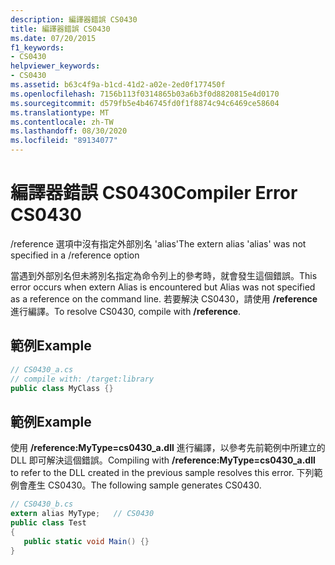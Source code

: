 ```yaml
---
description: 編譯器錯誤 CS0430
title: 編譯器錯誤 CS0430
ms.date: 07/20/2015
f1_keywords:
- CS0430
helpviewer_keywords:
- CS0430
ms.assetid: b63c4f9a-b1cd-41d2-a02e-2ed0f177450f
ms.openlocfilehash: 7156b113f0314865b03a6b3f0d8820815e4d0170
ms.sourcegitcommit: d579fb5e4b46745fd0f1f8874c94c6469ce58604
ms.translationtype: MT
ms.contentlocale: zh-TW
ms.lasthandoff: 08/30/2020
ms.locfileid: "89134077"
---
```

# <a name="compiler-error-cs0430"></a><span data-ttu-id="a7d60-103">編譯器錯誤 CS0430</span><span class="sxs-lookup"><span data-stu-id="a7d60-103">Compiler Error CS0430</span></span>
<span data-ttu-id="a7d60-104">/reference 選項中沒有指定外部別名 'alias'</span><span class="sxs-lookup"><span data-stu-id="a7d60-104">The extern alias 'alias' was not specified in a /reference option</span></span>  
  
 <span data-ttu-id="a7d60-105">當遇到外部別名但未將別名指定為命令列上的參考時，就會發生這個錯誤。</span><span class="sxs-lookup"><span data-stu-id="a7d60-105">This error occurs when extern Alias is encountered but Alias was not specified as a reference on the command line.</span></span> <span data-ttu-id="a7d60-106">若要解決 CS0430，請使用 **/reference**進行編譯。</span><span class="sxs-lookup"><span data-stu-id="a7d60-106">To resolve CS0430, compile with **/reference**.</span></span>  
  
## <a name="example"></a><span data-ttu-id="a7d60-107">範例</span><span class="sxs-lookup"><span data-stu-id="a7d60-107">Example</span></span>  
  
```csharp  
// CS0430_a.cs  
// compile with: /target:library
public class MyClass {}  
```  
  
## <a name="example"></a><span data-ttu-id="a7d60-108">範例</span><span class="sxs-lookup"><span data-stu-id="a7d60-108">Example</span></span>  
 <span data-ttu-id="a7d60-109">使用 **/reference:MyType=cs0430_a.dll** 進行編譯，以參考先前範例中所建立的 DLL 即可解決這個錯誤。</span><span class="sxs-lookup"><span data-stu-id="a7d60-109">Compiling with **/reference:MyType=cs0430_a.dll** to refer to the DLL created in the previous sample resolves this error.</span></span> <span data-ttu-id="a7d60-110">下列範例會產生 CS0430。</span><span class="sxs-lookup"><span data-stu-id="a7d60-110">The following sample generates CS0430.</span></span>  
  
```csharp  
// CS0430_b.cs  
extern alias MyType;   // CS0430  
public class Test
{  
   public static void Main() {}  
}  
```
